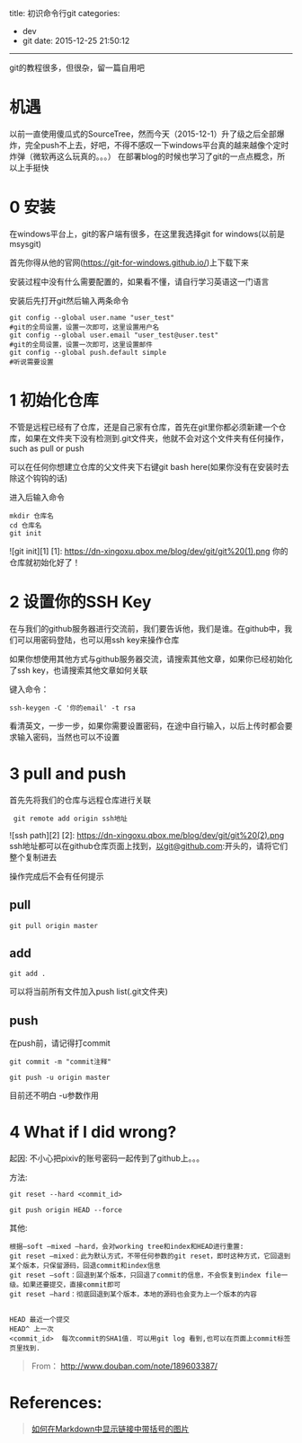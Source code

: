 title: 初识命令行git
categories:
  - dev
  - git
date: 2015-12-25 21:50:12
---


git的教程很多，但很杂，留一篇自用吧
<!-- more --> 

# 机遇
以前一直使用傻瓜式的SourceTree，然而今天（2015-12-1）升了级之后全部爆炸，完全push不上去，好吧，不得不感叹一下windows平台真的越来越像个定时炸弹（微软再这么玩真的。。。）
在部署blog的时候也学习了git的一点点概念，所以上手挺快

# 0 安装

在windows平台上，git的客户端有很多，在这里我选择git for windows(以前是msysgit)

首先你得从他的官网(https://git-for-windows.github.io/)上下载下来

安装过程中没有什么需要配置的，如果看不懂，请自行学习英语这一门语言

安装后先打开git然后输入两条命令

```
git config --global user.name "user_test"
#git的全局设置，设置一次即可，这里设置用户名
git config --global user.email "user_test@user.test"
#git的全局设置，设置一次即可，这里设置邮件
git config --global push.default simple
#听说需要设置
```

# 1 初始化仓库

不管是远程已经有了仓库，还是自己家有仓库，首先在git里你都必须新建一个仓库，如果在文件夹下没有检测到.git文件夹，他就不会对这个文件夹有任何操作，such as pull or push

可以在任何你想建立仓库的父文件夹下右键git bash here(如果你没有在安装时去除这个钩钩的话)

进入后输入命令
```
mkdir 仓库名
cd 仓库名
git init
```
![git init][1]
[1]: https://dn-xingoxu.qbox.me/blog/dev/git/git%20(1).png
你的仓库就初始化好了！

# 2 设置你的SSH Key

在与我们的github服务器进行交流前，我们要告诉他，我们是谁。在github中，我们可以用密码登陆，也可以用ssh key来操作仓库

如果你想使用其他方式与github服务器交流，请搜索其他文章，如果你已经初始化了ssh key，也请搜索其他文章如何关联

键入命令：
```
ssh-keygen -C '你的email' -t rsa
```

看清英文，一步一步，如果你需要设置密码，在途中自行输入，以后上传时都会要求输入密码，当然也可以不设置


# 3 pull and push

首先先将我们的仓库与远程仓库进行关联

``` 
 git remote add origin ssh地址
```
![ssh path][2]
[2]: https://dn-xingoxu.qbox.me/blog/dev/git/git%20(2).png
ssh地址都可以在github仓库页面上找到，以git@github.com:开头的，请将它们整个复制进去

操作完成后不会有任何提示

## pull

```
git pull origin master
```
## add
```
git add .
```
可以将当前所有文件加入push list(.git文件夹)

## push

在push前，请记得打commit
```
git commit -m "commit注释"
```
```
git push -u origin master
```
目前还不明白 -u参数作用

# 4 What if I did wrong? 

起因: 不小心把pixiv的账号密码一起传到了github上。。。

方法: 

    git reset --hard <commit_id>

    git push origin HEAD --force



其他:

    根据–soft –mixed –hard，会对working tree和index和HEAD进行重置:
    git reset –mixed：此为默认方式，不带任何参数的git reset，即时这种方式，它回退到某个版本，只保留源码，回退commit和index信息
    git reset –soft：回退到某个版本，只回退了commit的信息，不会恢复到index file一级。如果还要提交，直接commit即可
    git reset –hard：彻底回退到某个版本，本地的源码也会变为上一个版本的内容


    HEAD 最近一个提交
    HEAD^ 上一次
    <commit_id>  每次commit的SHA1值. 可以用git log 看到,也可以在页面上commit标签页里找到.
	
> From： http://www.douban.com/note/189603387/

# References: 
> [如何在Markdown中显示链接中带括号的图片](http://www.jianshu.com/p/R5nTSR)